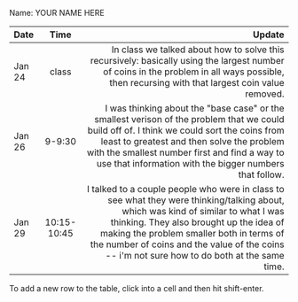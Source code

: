 Name: YOUR NAME HERE

| Date   |    Time     |                                                                                                                                                                                                                                                                                                                     Update |
|:-------|:-----------:|---------------------------------------------------------------------------------------------------------------------------------------------------------------------------------------------------------------------------------------------------------------------------------------------------------------------------:|
| Jan 24 |    class    |                                                                                                                              In class we talked about how to solve this recursively: basically using the largest number of coins in the problem in all ways possible, then recursing with that largest coin value removed. |
| Jan 26 |   9-9:30    |                       I was thinking about the "base case" or the smallest verison of the problem that we could build off of. I think we could sort the coins from least to greatest and then solve the problem with the smallest number first and find a way to use that information with the bigger numbers that follow. |
| Jan 29 | 10:15-10:45 | I talked to a couple people who were in class to see what they were thinking/talking about, which was kind of similar to what I was thinking. They also brought up the idea of making the problem smaller both in terms of the number of coins and the value of the coins -- i'm not sure how to do both at the same time. |


To add a new row to the table, click into a cell and then hit shift-enter.